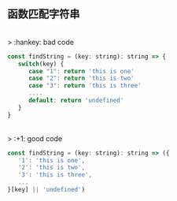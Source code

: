 ## 函数匹配字符串

<br>
> :hankey: bad code

```javascript
const findString = (key: string): string => {
   switch(key) {
      case "1": return 'this is one'
      case "2": return 'this is two'
      case "3": return 'this is three'
      ....
      default: return 'undefined'
   }
}

```

<br>
> :+1: good code

```javascript
const findString = (key: string): string => ({
   '1': 'this is one',
   '2': 'this is two',
   '3': 'this is three',
   ...
}[key] || 'undefined')

```
